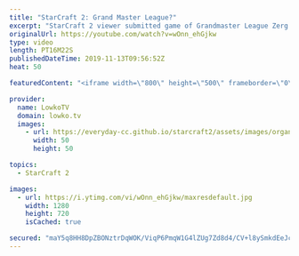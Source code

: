 ```yaml
---
title: "StarCraft 2: Grand Master League?"
excerpt: "StarCraft 2 viewer submitted game of Grandmaster League Zerg vs Terran... Or is it?  Get more videos & support my work: http://www.patreon.com/lowkotv  If you have an awesome game of StarCraft 2 you would like me to cast, you can submit it to replays@lowko.tv.  My second channel: http://lowko.tv/morelowko"
originalUrl: https://youtube.com/watch?v=wOnn_ehGjkw
type: video
length: PT16M22S
publishedDateTime: 2019-11-13T09:56:52Z
heat: 50

featuredContent: "<iframe width=\"800\" height=\"500\" frameborder=\"0\" src=\"https://www.youtube.com/embed/wOnn_ehGjkw\" allow=\"accelerometer; autoplay; encrypted-media; gyroscope; picture-in-picture\" allowfullscreen></iframe>"

provider:
  name: LowkoTV
  domain: lowko.tv
  images:
    - url: https://everyday-cc.github.io/starcraft2/assets/images/organizations/lowko.tv-50x50.jpg
      width: 50
      height: 50

topics:
  - StarCraft 2

images:
  - url: https://i.ytimg.com/vi/wOnn_ehGjkw/maxresdefault.jpg
    width: 1280
    height: 720
    isCached: true

secured: "maY5q8HH8DpZBONztrDqWOK/ViqP6PmqW1G4lZUg7Zd8d4/CV+l8ySmkdEeJcIXOytY/eAR4Z21UCHX+uB+dQ4+UDmYlCbim4GJ30xEmwxHHhW87NQjQiSPFHa5x7JorG1DazV+B+Fkaa2XecbMA+b44HStQTduZAqziFGRPjRyqryxHTOQQXJB6zeoPxscdEJOrMrulBaId5QODk8iVr/F0FNUm20Sz4gNy+E9WLQG3I+BBRaW4SZ9rB9Q01yCNUn/D8b4oJafrnZmo/bGupzpGyUuJXlmCrqdZmehYqkrbPeYLJXDtvW4hWlVDUtp3VM0GAoAgtXJgr6YSA3botYQMdVfroV5h2OxetG2ziFvScYpPpRGEn5FIKy3xq7nMpeBRqCVfE7ysklTxbZ9HrIX0kQa2RVisLnp9wSAZD9w=;L4sQDBTIVF7rqwIlWDaFgQ=="
---
```


